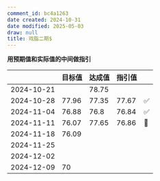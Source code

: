 ```yaml
---
comment_id: bc4a1263
date created: 2024-10-31
date modified: 2025-05-03
draw: null
title: 戏脂二期$
---
```

**用预期值和实际值的中间做指引**

|            | 目标值   | 达成值   | 指引值   |     |
| ---------- | ----- | ----- | ----- | --- |
| 2024-10-21 |       | 78.75 |       |     |
| 2024-10-28 | 77.96 | 77.35 | 77.67 | ✅   |
| 2024-11-04 | 76.88 | 76.8  | 76.84 | ✅   |
| 2024-11-11 | 76.07 | 77.65 | 76.86 | 🍠  |
| 2024-11-18 | 76.09 |       |       |     |
| 2024-11-25 |       |       |       |     |
| 2024-12-02 |       |       |       |     |
| 2024-12-09 | 70    |       |       |     |
